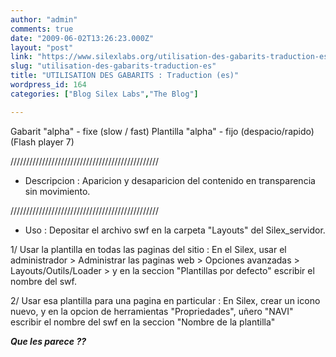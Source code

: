 ```yaml
---
author: "admin"
comments: true
date: "2009-06-02T13:26:23.000Z"
layout: "post"
link: "https://www.silexlabs.org/utilisation-des-gabarits-traduction-es/"
slug: "utilisation-des-gabarits-traduction-es"
title: "UTILISATION DES GABARITS : Traduction (es)"
wordpress_id: 164
categories: ["Blog Silex Labs","The Blog"]

---
```

Gabarit "alpha" - fixe (slow / fast)
Plantilla "alpha" - fijo (despacio/rapido)
(Flash player 7)

///////////////////////////////////////////////

- Descripcion :
Aparicion y desaparicion del contenido en transparencia
sin movimiento.

///////////////////////////////////////////////

- Uso :
Depositar el archivo swf en la carpeta "Layouts" del Silex_servidor.

1/ Usar la plantilla en todas las paginas del sitio :
En el Silex, usar el administrador > Administrar las paginas web >
Opciones avanzadas > Layouts/Outils/Loader >
y en la seccion "Plantillas por defecto" escribir el nombre del swf.

2/ Usar esa plantilla para una pagina en particular :
En Silex, crear un icono nuevo,
y en la opcion de herramientas "Propriedades", uñero "NAVI"
escribir el nombre del swf en la seccion "Nombre de la plantilla"

**_Que les parece ??_**

